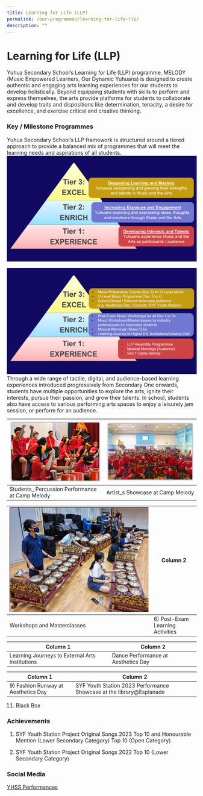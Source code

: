 ```yaml
---
title: Learning for Life (LLP)
permalink: /our-programmes/learning-for-life-llp/
description: ""
---
```

# **Learning for Life (LLP)**
Yuhua Secondary School’s Learning for Life (LLP) programme, MELODY (Music Empowered Learners, Our Dynamic Yuhuans) is designed to create authentic and engaging arts learning experiences for our students to develop holistically. Beyond equipping students with skills to perform and express themselves, the arts provide platforms for students to collaborate and develop traits and dispositions like determination, tenacity, a desire for excellence, and exercise critical and creative thinking. 
### **Key / Milestone Programmes**
Yuhua Secondary School’s LLP framework is structured around a tiered approach to provide a balanced mix of programmes that will meet the learning needs and aspirations of all students.  
![](/images/yhssllp1.PNG)

![](/images/yhssllp2.PNG)
Through a wide range of tactile, digital, and audience-based learning experiences introduced progressively from Secondary One onwards, students have multiple opportunities to explore the arts, ignite their interests, pursue their passion, and grow their talents. In school, students also have access to various performing arts spaces to enjoy a leisurely jam session, or perform for an audience.

| ![](/images/yhssllp3.png) |![](/images/yhssllp4.png) | 
| -------- | -------- | 
| Students_ Percussion Performance at Camp Melody | Artist_s Showcase at Camp Melody| 

|![](/images/yhssllp5.png)| Column 2 | 
| -------- | -------- | 
| Workshops and Masterclasses| 6) Post-Exam Learning Activities | 

| Column 1 | Column 2 | 
|-------- | -------- | 
| Learning Journeys to External Arts Institutions|Dance Performance at Aesthetics Day| 

| Column 1 | Column 2 | 
| -------- | -------- | 
| 9) Fashion Runway at Aesthetics Day | SYF Youth Station 2023 Performance Showcase at the library@Esplanade | 
11) Black Box   


### **Achievements**

1) SYF Youth Station Project Original Songs 2023
Top 10 and Honourable Mention (Lower Secondary Category)
Top 10 (Open Category)

2) SYF Youth Station Project Original Songs 2022
Top 10 (Lower Secondary Category)


### **Social Media**
[YHSS Performances](https://youtube.com/playlist?list=PLPcKnMGv574196ceMe8p4wxVUEiiDx8g1)